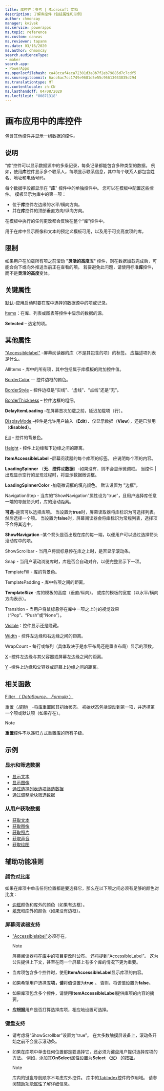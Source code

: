 ```yaml
---
title: 库控件：参考 | Microsoft 文档
description: 了解库控件（包括属性和示例）
author: chmoncay
manager: kvivek
ms.service: powerapps
ms.topic: reference
ms.custom: canvas
ms.reviewer: tapanm
ms.date: 03/16/2020
ms.author: chmoncay
search.audienceType:
- maker
search.app:
- PowerApps
ms.openlocfilehash: ca48ccaf4aca72301d3a8b7f2eb79885d7c7cdf5
ms.sourcegitcommit: 6acc6ac7cc1749e9681d5e55c96613033835d294
ms.translationtype: MT
ms.contentlocale: zh-CN
ms.lasthandoff: 04/08/2020
ms.locfileid: "80871318"
---
```

# <a name="gallery-control-in-canvas-apps"></a>画布应用中的库控件

包含其他控件并显示一组数据的控件。

## <a name="description"></a>说明

“库”控件可以显示数据源中的多条记录，每条记录都能包含多种类型的数据。 例如，使用**库**控件显示多个联系人，每项显示联系信息，其中每个联系人都包含姓名、地址和电话号码。

每个数据字段都显示在 "**库**" 控件中的单独控件中。 您可以在模板中配置这些控件。 模板显示为库中的第一项：

- 位于**库**控件左边缘的水平/横向方向。
- 并在**库**控件的顶部垂直方向/纵向方向。 

在模板中执行的任何更改都会反映在整个“库”控件中。

用于在库中显示图像和文本的预定义模板可用，以及用于可变高度项的库。

## <a name="limitations"></a>限制

如果用户在加载所有项之前滚动 "**灵活的高度**库" 控件，则在数据加载完成后，可能会向下或向外推送当前正在查看的项。 若要避免此问题，请使用标准**库**控件，而不是**灵活的高度**变体。

## <a name="key-properties"></a>关键属性

[默认](properties-core.md)–应用启动时要在库中选择的数据源中的项或记录。

[Items](properties-core.md)：在库、列表或图表等控件中显示的数据的源。

**Selected** – 选定的项。

## <a name="additional-properties"></a>其他属性

["Accessiblelabel"](properties-accessibility.md) –屏幕阅读器的库（不是其包含的项）的标签。 应描述项列表是什么。

AllItems - 库中的所有项，其中包括属于库模板的附加控件值。

[BorderColor](properties-color-border.md) — 控件边框的颜色。

[BorderStyle](properties-color-border.md) – 控件边框是“实线”、“虚线”、“点线”还是“无”。

[BorderThickness](properties-color-border.md) – 控件边框的粗细。

**DelayItemLoading** -在屏幕首次加载之前，延迟加载项（行）。

[DisplayMode](properties-core.md) –控件是允许用户输入（**Edit**）、仅显示数据（**View**），还是已禁用（**disabled**）。

[Fill](properties-color-border.md) – 控件的背景色。

[Height](properties-size-location.md) - 控件上边缘和下边缘之间的距离。

**ItemAccessibleLabel** –屏幕阅读器的每个库项的标签。 应说明每个项的内容。

**LoadingSpinner** （**无**、**控件**或**数据**）-如果没有，则不会显示微调框。 当控件 |出现显示空行的呈现过程时，将显示数据微调框。

**LoadingSpinnerColor** -加载微调框的填充颜色。  默认设置为 "边框"。

NavigationStep - 当库的“ShowNavigation”属性设为“true”，且用户选择库任意一端的导航箭头时，库的滚动距离。

**可选**–是否可以选择库项。 当设置为**true**时，屏幕读取器将库标识为可选择列表。 然后选择一个项。 当设置为**false**时，屏幕阅读器会将库标识为常规列表，选择项不会将其选中。

**ShowNavigation** –某个箭头是否出现在库的每一端，以便用户可以通过选择箭头滚动库中的项。

ShowScrollbar - 当用户将鼠标悬停在库之上时，是否显示滚动条。

Snap - 当用户滚动浏览库时，库是否会自动对齐，以便完整显示下一项。

TemplateFill - 库的背景色。

TemplatePadding - 库中各项之间的距离。

**TemplateSize** -库的模板的高度（垂直/纵向）。 或库的模板的宽度（以水平/横向方向表示）。

Transition - 当用户将鼠标悬停在库中一项之上时的视觉效果（“Pop”、“Push”或“None”）。

[Visible](properties-core.md)：控件显示还是隐藏。

[Width](properties-size-location.md) - 控件左边缘和右边缘之间的距离。

WrapCount - 每行或每列（具体取决于是水平布局还是垂直布局）显示的项数。

[X](properties-size-location.md) –控件左边缘与其父容器或屏幕左边缘之间的距离。

[Y](properties-size-location.md) -控件上边缘和父容器或屏幕上边缘之间的距离。

## <a name="related-functions"></a>相关函数

[Filter （ *DataSource*， *Formula* ）](../functions/function-filter-lookup.md)

[重置（*控制*）](../functions/function-reset.md) -将库重置回其初始状态。 初始状态包括滚动到第一项，并选择第一个项或默认项（如果存在）。 

  > [!NOTE]
  > **重置**控件不以递归方式重置库的所有子级。

## <a name="examples"></a>示例

### <a name="show-and-filter-data"></a>显示和筛选数据

- [显示文本](control-text-box.md#show-data-in-a-gallery)
- [显示图像](control-image.md#show-a-set-of-images-from-a-data-source)
- [通过选择列表选项筛选数据](control-drop-down.md#example)
- [通过调整滑块筛选数据](control-slider.md#example)

### <a name="get-data-from-the-user"></a>从用户获取数据

- [获取文本](control-text-input.md#collect-data)
- [获取图像](control-add-picture.md#add-images-to-an-image-gallery-control)
- [获取照片](control-camera.md#examples)
- [获取声音](control-microphone.md#examples)
- [获取绘图](control-pen-input.md#create-a-set-of-images)

## <a name="accessibility-guidelines"></a>辅助功能准则

### <a name="color-contrast"></a>颜色对比度

如果在库项中单击任何位置都是要选择它，那么在以下项之间必须有足够的颜色对比度：

- [边框](properties-color-border.md)颜色和库外的颜色（如果有边框）。
- [填充](properties-color-border.md)和库外的颜色（如果没有边框）。

### <a name="screen-reader-support"></a>屏幕阅读器支持

- ["Accessiblelabel"](properties-accessibility.md)必须存在。

    > [!NOTE]
    > 屏幕阅读器将在库中的项目更改时公布。 还将提到“AccessibleLabel”。 这为公告提供上下文，甚至在同一个屏幕上有多个库的情况下更为重要。

- 当库项包含多个控件时，使用**ItemAccessibleLabel**显示库项的内容。

- 如果希望用户选择库**项，请**将值设置为**true** 。 否则，将该值设置为**false**。

- 如果库项包含多个控件，请使用**ItemAccessibleLabel**提供库项的内容的摘要。

- **应根据**用户是否打算选择库项，相应地设置可选择。

### <a name="keyboard-support"></a>键盘支持

- 请考虑将“ShowScrollbar”设置为“true”。 在大多数触摸屏设备上，滚动条开始之前不会显示滚动条。
- 如果在库项中单击任何位置都是要选择它，还必须为键盘用户提供选择库项的方法。 例如，添加其**OnSelect**属性设置为**Select （父）** 的[按钮](control-button.md)。

    > [!NOTE]
  > 库内的键盘导航顺序不考虑库外控件。 库中的[TabIndex](properties-accessibility.md)控件的作用域。 请参阅[辅助功能属性](properties-accessibility.md)了解详细信息。
